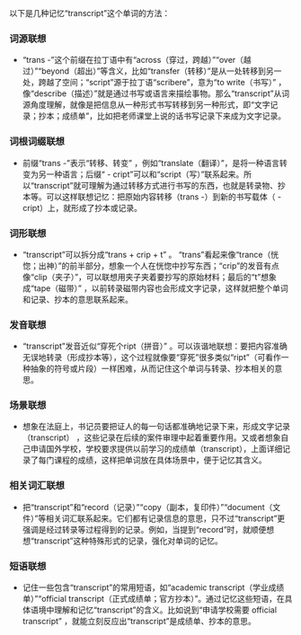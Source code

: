 以下是几种记忆“transcript”这个单词的方法：

### 词源联想
 - “trans -”这个前缀在拉丁语中有“across（穿过，跨越）”“over（越过）”“beyond（超出）”等含义，比如“transfer（转移）”是从一处转移到另一处，跨越了空间；“script”源于拉丁语“scribere”，意为“to write（书写）” ，像“describe（描述）”就是通过书写或语言来描绘事物。那么“transcript”从词源角度理解，就像是把信息从一种形式书写转移到另一种形式，即“文字记录；抄本；成绩单”，比如把老师课堂上说的话书写记录下来成为文字记录。

### 词根词缀联想
 - 前缀“trans -”表示“转移、转变” ，例如“translate（翻译）”，是将一种语言转变为另一种语言；后缀“ - cript”可以和“script（写）”联系起来。所以“transcript”就可理解为通过转移方式进行书写的东西，也就是转录物、抄本等。可以这样联想记忆：把原始内容转移（trans -）到新的书写载体（ - cript）上，就形成了抄本或记录。 

### 词形联想
 - “transcript”可以拆分成“trans + crip + t” 。 “trans”看起来像“trance（恍惚；出神）”的前半部分，想象一个人在恍惚中抄写东西；“crip”的发音有点像“clip（夹子）”，可以联想用夹子夹着要抄写的原始材料；最后的“t”想象成“tape（磁带）” ，以前转录磁带内容也会形成文字记录，这样就把整个单词和记录、抄本的意思联系起来。 

### 发音联想
 - “transcript”发音近似“穿死个ript（拼音）” 。可以诙谐地联想：要把内容准确无误地转录（形成抄本等），这个过程就像要“穿死”很多类似“ript”（可看作一种抽象的符号或片段）一样困难，从而记住这个单词与转录、抄本相关的意思。 

### 场景联想
 - 想象在法庭上，书记员要把证人的每一句话都准确地记录下来，形成文字记录（transcript） ，这些记录在后续的案件审理中起着重要作用。又或者想象自己申请国外学校，学校要求提供以前学习的成绩单（transcript），上面详细记录了每门课程的成绩，这样把单词放在具体场景中，便于记忆其含义。 

### 相关词汇联想
 - 把“transcript”和“record（记录）”“copy（副本，复印件）”“document（文件）”等相关词汇联系起来。它们都有记录信息的意思，只不过“transcript”更强调是经过转录等过程得到的记录。例如，当提到“record”时，就顺便想想“transcript”这种特殊形式的记录，强化对单词的记忆。 

### 短语联想
 - 记住一些包含“transcript”的常用短语，如“academic transcript（学业成绩单）”“official transcript（正式成绩单；官方抄本）”。通过记忆这些短语，在具体语境中理解和记忆“transcript”的含义。比如说到“申请学校需要 official transcript” ，就能立刻反应出“transcript”是成绩单、抄本的意思。 